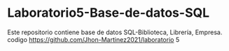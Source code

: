 # Laboratorio5-Base-de-datos-SQL
Este repositorio contiene base de datos SQL-Biblioteca, Librería, Empresa.
codigo https://github.com/Jhon-Martinez2021/laboratorio 5
